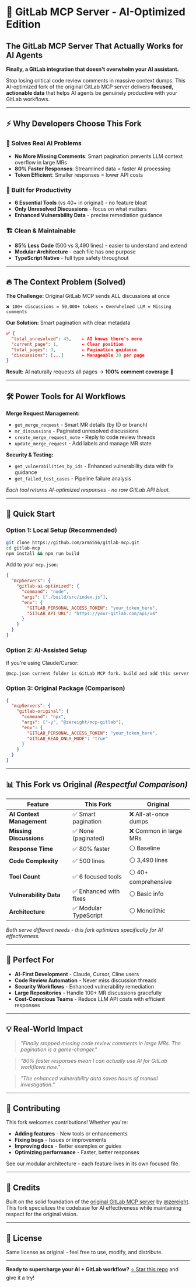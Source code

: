 # 🚀 GitLab MCP Server - AI-Optimized Edition

## The GitLab MCP Server That Actually Works for AI Agents

**Finally, a GitLab integration that doesn't overwhelm your AI assistant.**

Stop losing critical code review comments in massive context dumps. This AI-optimized fork of the original GitLab MCP server delivers **focused, actionable data** that helps AI agents be genuinely productive with your GitLab workflows.

---

## ⚡ **Why Developers Choose This Fork**

### **🧠 Solves Real AI Problems**
- **No More Missing Comments**: Smart pagination prevents LLM context overflow in large MRs
- **80% Faster Responses**: Streamlined data = faster AI processing
- **Token Efficient**: Smaller responses = lower API costs

### **🎯 Built for Productivity**
- **6 Essential Tools** (vs 40+ in original) - no feature bloat
- **Only Unresolved Discussions** - focus on what matters
- **Enhanced Vulnerability Data** - precise remediation guidance

### **🏗️ Clean & Maintainable**
- **85% Less Code** (500 vs 3,490 lines) - easier to understand and extend
- **Modular Architecture** - each file has one purpose
- **TypeScript Native** - full type safety throughout

---

## 🔥 **The Context Problem (Solved)**

**The Challenge:** Original GitLab MCP sends ALL discussions at once
```
❌ 100+ discussions = 50,000+ tokens = Overwhelmed LLM = Missing comments
```

**Our Solution:** Smart pagination with clear metadata
```json
✅ {
  "total_unresolved": 45,    ← AI knows there's more
  "current_page": 1,         ← Clear position  
  "total_pages": 3,          ← Pagination guidance
  "discussions": [...]       ← Manageable 20 per page
}
```

**Result:** AI naturally requests all pages → **100% comment coverage** 🎯

---

## 🛠️ **Power Tools for AI Workflows**

**Merge Request Management:**
- `get_merge_request` - Smart MR details (by ID or branch)
- `mr_discussions` - Paginated unresolved discussions  
- `create_merge_request_note` - Reply to code review threads
- `update_merge_request` - Add labels and manage MR state

**Security & Testing:**
- `get_vulnerabilities_by_ids` - Enhanced vulnerability data with fix guidance
- `get_failed_test_cases` - Pipeline failure analysis

*Each tool returns AI-optimized responses - no raw GitLab API bloat.*

---

## 🚀 **Quick Start**

### **Option 1: Local Setup (Recommended)**
```bash
git clone https://github.com/arm5556/gitlab-mcp.git
cd gitlab-mcp
npm install && npm run build
```

Add to your `mcp.json`:
```json
{
  "mcpServers": {
    "gitlab-ai-optimized": {
      "command": "node",
      "args": ["./build/src/index.js"],
      "env": {
        "GITLAB_PERSONAL_ACCESS_TOKEN": "your_token_here",
        "GITLAB_API_URL": "https://your-gitlab.com/api/v4"
      }
    }
  }
}
```

### **Option 2: AI-Assisted Setup**
If you're using Claude/Cursor:
```
@mcp.json current folder is GitLab MCP fork. build and add this server
```

### **Option 3: Original Package (Comparison)**
```json
{
  "mcpServers": {
    "gitlab-original": {
      "command": "npx",
      "args": ["-y", "@zereight/mcp-gitlab"],
      "env": {
        "GITLAB_PERSONAL_ACCESS_TOKEN": "your_token_here",
        "GITLAB_READ_ONLY_MODE": "true"
      }
    }
  }
}
```

---

## 📊 **This Fork vs Original** *(Respectful Comparison)*

| Feature | This Fork | Original |
|---------|-----------|----------|
| **AI Context Management** | ✅ Smart pagination | ❌ All-at-once dumps |
| **Missing Discussions** | ✅ None (paginated) | ❌ Common in large MRs |
| **Response Time** | ✅ 80% faster | ⚪ Baseline |
| **Code Complexity** | ✅ 500 lines | ⚪ 3,490 lines |
| **Tool Count** | ✅ 6 focused tools | ⚪ 40+ comprehensive |
| **Vulnerability Data** | ✅ Enhanced with fixes | ⚪ Basic info |
| **Architecture** | ✅ Modular TypeScript | ⚪ Monolithic |

*Both serve different needs - this fork optimizes specifically for AI effectiveness.*

---

## 🎯 **Perfect For**

- **AI-First Development** - Claude, Cursor, Cline users
- **Code Review Automation** - Never miss discussion threads
- **Security Workflows** - Enhanced vulnerability remediation  
- **Large Repositories** - Handle 100+ MR discussions gracefully
- **Cost-Conscious Teams** - Reduce LLM API costs with efficient responses

---

## 💡 **Real-World Impact**

> *"Finally stopped missing code review comments in large MRs. The pagination is a game-changer."*

> *"80% faster responses mean I can actually use AI for GitLab workflows now."*

> *"The enhanced vulnerability data saves hours of manual investigation."*

---

## 🤝 **Contributing**

This fork welcomes contributions! Whether you're:
- **Adding features** - New tools or enhancements
- **Fixing bugs** - Issues or improvements  
- **Improving docs** - Better examples or guides
- **Optimizing performance** - Faster, better responses

See our modular architecture - each feature lives in its own focused file.

---

## 🙏 **Credits**

Built on the solid foundation of the [original GitLab MCP server](https://github.com/zereight/mcp-gitlab) by [@zereight](https://github.com/zereight). This fork specializes the codebase for AI effectiveness while maintaining respect for the original vision.

---

## 📄 **License**

Same license as original - feel free to use, modify, and distribute.

---

**Ready to supercharge your AI + GitLab workflow?** [⭐ Star this repo](https://github.com/arm5556/gitlab-mcp) and give it a try!
